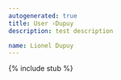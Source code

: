 ```yaml
---
autogenerated: true
title: User ›Dupuy
description: test description

name: Lionel Dupuy
---
```

{% include stub %}

